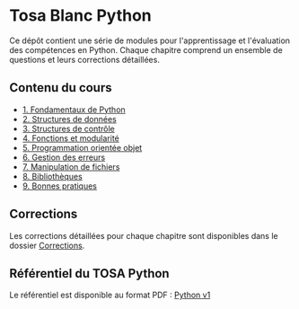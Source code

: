 # Tosa Blanc Python

Ce dépôt contient une série de modules pour l'apprentissage et l'évaluation des compétences en Python. Chaque chapitre comprend un ensemble de questions et leurs corrections détaillées.

## Contenu du cours

- [1. Fondamentaux de Python](1_fondamentaux.md)
- [2. Structures de données](2_structure_donnée.md)
- [3. Structures de contrôle](3_structures_controle.md)
- [4. Fonctions et modularité](4_fonctions_modularite.md)
- [5. Programmation orientée objet](5_programmation_objet.md)
- [6. Gestion des erreurs](6_gestion_erreurs.md)
- [7. Manipulation de fichiers](7_manipulation_fichiers.md)
- [8. Bibliothèques](8_bibliotheques.md)
- [9. Bonnes pratiques](9_bonnes_pratiques.md)

## Corrections

Les corrections détaillées pour chaque chapitre sont disponibles dans le dossier [Corrections](Corrections/).

## Référentiel du TOSA Python

Le référentiel est disponible au format PDF : [Python v1](pythonv1.pdf)
